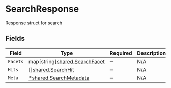 # SearchResponse

Response struct for search


## Fields

| Field                                                                      | Type                                                                       | Required                                                                   | Description                                                                |
| -------------------------------------------------------------------------- | -------------------------------------------------------------------------- | -------------------------------------------------------------------------- | -------------------------------------------------------------------------- |
| `Facets`                                                                   | map[string][shared.SearchFacet](../../../pkg/models/shared/searchfacet.md) | :heavy_minus_sign:                                                         | N/A                                                                        |
| `Hits`                                                                     | [][shared.SearchHit](../../../pkg/models/shared/searchhit.md)              | :heavy_minus_sign:                                                         | N/A                                                                        |
| `Meta`                                                                     | [*shared.SearchMetadata](../../../pkg/models/shared/searchmetadata.md)     | :heavy_minus_sign:                                                         | N/A                                                                        |